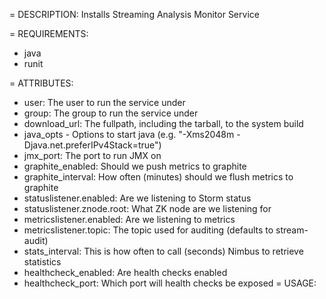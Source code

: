 = DESCRIPTION:
Installs Streaming Analysis Monitor Service

= REQUIREMENTS:
* java
* runit

= ATTRIBUTES:
* user: The user to run the service under
* group: The group to run the service under
* download_url: The fullpath, including the tarball, to the system build
* java_opts - Options to start java (e.g. "-Xms2048m -Djava.net.preferIPv4Stack=true")
* jmx_port: The port to run JMX on
* graphite_enabled: Should we push metrics to graphite
* graphite_interval: How often (minutes) should we flush metrics to graphite
* statuslistener.enabled: Are we listening to Storm status
* statuslistener.znode.root: What ZK node are we listening for
* metricslistener.enabled: Are we listening to metrics
* metricslistener.topic: The topic used for auditing (defaults to stream-audit)
* stats_interval: This is how often to call (seconds) Nimbus to retrieve statistics
* healthcheck_enabled: Are health checks enabled
* healthcheck_port: Which port will health checks be exposed
= USAGE:
